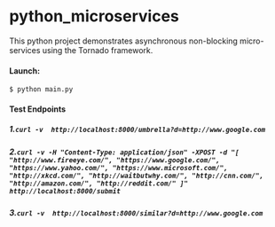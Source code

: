 # python_microservices
This python project demonstrates asynchronous non-blocking micro-services using the Tornado framework.

#### Launch:

```$ python main.py``` 

#### Test Endpoints

##### 1.```curl -v  http://localhost:8000/umbrella?d=http://www.google.com ```
##### 2.```curl -v -H "Content-Type: application/json" -XPOST -d "[ "http://www.fireeye.com/", "https://www.google.com/", "https://www.yahoo.com/", "https://www.microsoft.com/", "http://xkcd.com/", "http://waitbutwhy.com/", "http://cnn.com/", "http://amazon.com/", "http://reddit.com/" ]" http://localhost:8000/submit ```
##### 3.```curl -v  http://localhost:8000/similar?d=http://www.google.com ```